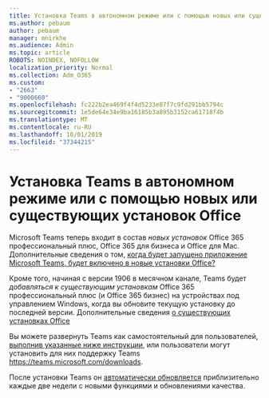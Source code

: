 ```yaml
---
title: Установка Teams в автономном режиме или с помощью новых или существующих установок Office
ms.author: pebaum
author: pebaum
manager: mnirkhe
ms.audience: Admin
ms.topic: article
ROBOTS: NOINDEX, NOFOLLOW
localization_priority: Normal
ms.collection: Adm_O365
ms.custom:
- "2663"
- "9000660"
ms.openlocfilehash: fc222b2ea469f4f4d5233e87f7c9fd291bb5794c
ms.sourcegitcommit: 1e5de64e34e9ba16185b3a895b3152ca61718f4b
ms.translationtype: MT
ms.contentlocale: ru-RU
ms.lasthandoff: 10/01/2019
ms.locfileid: "37344215"
---
```

# <a name="installing-teams-as-standalone-or-with-new-or-existing-office-installations"></a>Установка Teams в автономном режиме или с помощью новых или существующих установок Office

Microsoft Teams теперь входит в состав *новых установок* Office 365 профессиональный плюс, Office 365 для бизнеса и Office для Mac. Дополнительные сведения о том, [когда будет запущено приложение Microsoft Teams, будет включено в новые установки Office?](https://docs.microsoft.com/deployoffice/teams-install#when-will-microsoft-teams-start-being-included-with-new-installations-of-office-365-proplus)

Кроме того, начиная с версии 1906 в месячном канале, Teams будет *добавляться к существующим установкам* Office 365 профессиональный плюс (и Office 365 бизнес) на устройствах под управлением Windows, когда вы обновите текущую установку до последней версии. Дополнительные сведения [о существующих установках Office](https://docs.microsoft.com/deployoffice/teams-install#what-about-existing-installations-of-office-365-proplus)

Вы можете развернуть Teams как самостоятельный для пользователей, [выполнив указанные ниже инструкции](https://docs.microsoft.com/MicrosoftTeams/msi-deployment), или пользователи могут установить для них поддержку Teams https://teams.microsoft.com/downloads.

После установки Teams он [автоматически обновляется](https://docs.microsoft.com/deployoffice/teams-install#feature-and-quality-updates-for-microsoft-teams) приблизительно каждые две недели с новыми функциями и обновлениями качества. 


